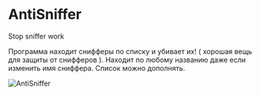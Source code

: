 # AntiSniffer
Stop sniffer work

Программа находит снифферы по списку и убивает их! ( хорошая вещь для защиты от снифферов ).
Находит по любому названию даже если изменить имя сниффера.
Список можно дополнять.

![AntiSniffer](https://i.yapx.ru/Dj7cd.gif)

